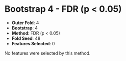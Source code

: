 # Bootstrap 4 - FDR (p < 0.05)

- **Outer Fold**: 4
- **Bootstrap**: 4
- **Method**: FDR (p < 0.05)
- **Fold Seed**: 48
- **Features Selected**: 0

No features were selected by this method.
